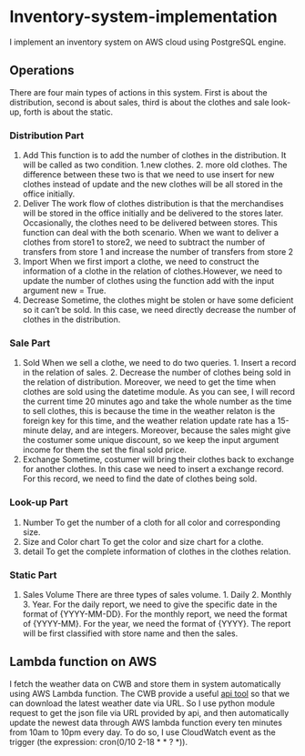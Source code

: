 # Inventory-system-implementation
I implement an inventory system on AWS cloud using PostgreSQL engine.
## Operations
There are four main types of actions in this system. First is about the distribution, second is about sales, third is about the clothes and sale look-up, forth is about the static.
### Distribution Part
1. Add
This function is to add the number of clothes in the distribution. It will be called as two condition. 1.new clothes. 2. more old clothes. The difference between these two is that we need to use insert for new clothes instead of update and the new clothes will be all stored in the office initially.
2. Deliver
The work flow of clothes distribution is that the merchandises will be stored in the office initially and be delivered to the stores later. Occasionally, the clothes need to be delivered between stores. This function can deal with the both scenario. When we want to deliver a clothes from store1 to store2, we need to subtract the number of transfers from store 1 and increase the number of transfers from store 2
3. Import
When we first import a clothe, we need to construct the information of a clothe in the relation of clothes.However, we need to update the number of clothes using the function add with the input argument new = True.
4. Decrease
Sometime, the clothes might be stolen or have some deficient so it can’t be sold. In this case, we need directly decrease the number of clothes in the distribution.

### Sale Part
1. Sold
When we sell a clothe, we need to do two queries. 1. Insert a record in the relation of sales. 2. Decrease the number of clothes being sold in the relation of distribution. Moreover, we need to get the time when clothes are sold using the datetime module. As you can see, I will record the current time 20 minutes ago and take the whole number as the time to sell clothes, this is because the time in the weather relaton is the foreign key for this time, and the weather relation update rate has a 15-minute delay, and are integers. Moreover, because the sales might give the costumer some unique discount, so we keep the input argument income for them the set the final sold price.
2. Exchange
Sometime, costumer will bring their clothes back to exchange for another clothes. In this case we need to insert a exchange record. For this record, we need to find the date of clothes being sold.

### Look-up Part
1. Number
To get the number of a cloth for all color and corresponding size.
2. Size and Color chart
To get the color and size chart for a clothe.
3. detail
To get the complete information of clothes in the clothes relation.

### Static Part
1. Sales Volume
There are three types of sales volume. 1. Daily 2. Monthly 3. Year. For the daily report, we need to give the specific date in the format of {YYYY-MM-DD}. For the monthly report, we need the format of {YYYY-MM}. For the year, we need the format of {YYYY}. The report will be first classified with store name and then the sales.

## Lambda function on AWS
I fetch the weather data on CWB and store them in system automatically using AWS Lambda function. The CWB provide a useful [api tool](https://opendata.cwb.gov.tw/dist/opendata-swagger.html) so that we can download the latest weather date via URL. So I use python module request to get the json file via URL provided by api, and then automatically update the newest data through AWS lambda function every ten minutes from 10am to 10pm every day. To do so, I use CloudWatch event as the trigger (the expression: cron(0/10 2-18 * * ? *)).

